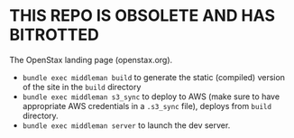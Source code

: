 # THIS REPO IS OBSOLETE AND HAS BITROTTED

The OpenStax landing page (openstax.org).

* `bundle exec middleman build` to generate the static (compiled) version of the site in the `build` directory
* `bundle exec middleman s3_sync` to deploy to AWS (make sure to have appropriate AWS credentials in a `.s3_sync` file), deploys from `build` directory.
* `bundle exec middleman server` to launch the dev server.
